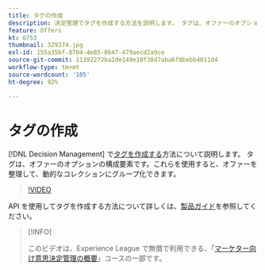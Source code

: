 ```yaml
---
title: タグの作成
description: 決定管理でタグを作成する方法を説明します。 タグは、オファーのオプションの構成要素です。
feature: Offers
kt: 6753
thumbnail: 329374.jpg
exl-id: 155a35bf-8704-4e85-8647-479aecd2a9ce
source-git-commit: 11392272ba2de149e10f38d7aba6f8bebb4011d4
workflow-type: tm+mt
source-wordcount: '105'
ht-degree: 92%

---
```


# タグの作成

[!DNL Decision Management] で[タグを作成する](https://experienceleague.adobe.com/docs/journey-optimizer/using/offer-decisioniong/create-components/creating-tags.html?lang=ja)方法について説明します。 タグは、オファーのオプションの構成要素です。これらを使用すると、オファーを整理して、動的なコレクションにグループ化できます。

>[!VIDEO](https://video.tv.adobe.com/v/329374?quality=12&learn=on)

API を使用してタグを作成する方法について詳しくは、[製品ガイド](https://experienceleague.adobe.com/docs/journey-optimizer/using/offer-decisioniong/api-reference/offers-api/tags/create.html?lang=ja)を参照してください。

>[!INFO]
>
> このビデオは、Experience League で無償で利用できる、「[マーケター向け意思決定管理の概要](https://experienceleague.adobe.com/?recommended=ExperiencePlatform-U-1-2020.1.offerdecisioning?lang=ja)」コースの一部です。
